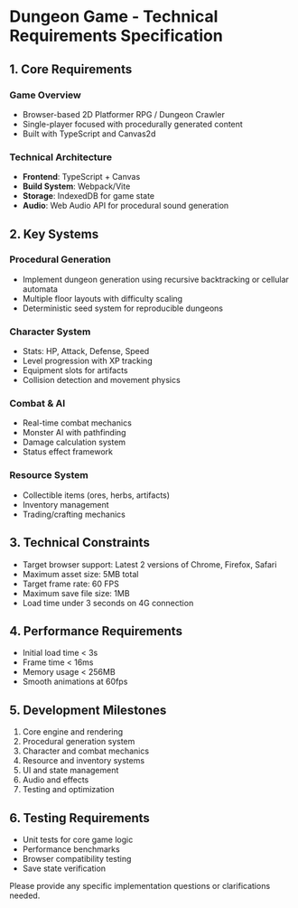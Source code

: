 # Dungeon Game - Technical Requirements Specification

## 1. Core Requirements

### Game Overview
- Browser-based 2D Platformer RPG / Dungeon Crawler
- Single-player focused with procedurally generated content
- Built with TypeScript and Canvas2d

### Technical Architecture
- **Frontend**: TypeScript + Canvas
- **Build System**: Webpack/Vite
- **Storage**: IndexedDB for game state
- **Audio**: Web Audio API for procedural sound generation

## 2. Key Systems

### Procedural Generation
- Implement dungeon generation using recursive backtracking or cellular automata
- Multiple floor layouts with difficulty scaling
- Deterministic seed system for reproducible dungeons

### Character System
- Stats: HP, Attack, Defense, Speed
- Level progression with XP tracking
- Equipment slots for artifacts
- Collision detection and movement physics

### Combat & AI
- Real-time combat mechanics
- Monster AI with pathfinding
- Damage calculation system
- Status effect framework

### Resource System
- Collectible items (ores, herbs, artifacts)
- Inventory management
- Trading/crafting mechanics

## 3. Technical Constraints
- Target browser support: Latest 2 versions of Chrome, Firefox, Safari
- Maximum asset size: 5MB total
- Target frame rate: 60 FPS
- Maximum save file size: 1MB
- Load time under 3 seconds on 4G connection

## 4. Performance Requirements
- Initial load time < 3s
- Frame time < 16ms
- Memory usage < 256MB
- Smooth animations at 60fps

## 5. Development Milestones
1. Core engine and rendering
2. Procedural generation system
3. Character and combat mechanics
4. Resource and inventory systems
5. UI and state management
6. Audio and effects
7. Testing and optimization

## 6. Testing Requirements
- Unit tests for core game logic
- Performance benchmarks
- Browser compatibility testing
- Save state verification

Please provide any specific implementation questions or clarifications needed.